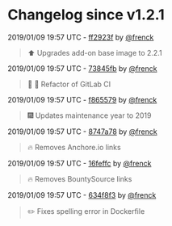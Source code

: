# Changelog since v1.2.1

2019/01/09 19:57 UTC - [ff2923f](https://github.com/hassio-addons/addon-influxdb/commit/ff2923f017cdf9bdb65369faa92ae2f4f5d00810) by [@frenck](https://github.com/frenck)
> :arrow_up: Upgrades add-on base image to 2.2.1 

2019/01/09 19:57 UTC - [73845fb](https://github.com/hassio-addons/addon-influxdb/commit/73845fb174f1d468d34ed767efc587370300caaa) by [@frenck](https://github.com/frenck)
> :tractor: :rocket: Refactor of GitLab CI 

2019/01/09 19:57 UTC - [f865579](https://github.com/hassio-addons/addon-influxdb/commit/f8655793bb99dfd7dd7584da7d01e725685eca08) by [@frenck](https://github.com/frenck)
> :fireworks: Updates maintenance year to 2019 

2019/01/09 19:57 UTC - [8747a78](https://github.com/hassio-addons/addon-influxdb/commit/8747a782b440448acf5d6c6efd02c9710f240f65) by [@frenck](https://github.com/frenck)
> :fire: Removes Anchore.io links 

2019/01/09 19:57 UTC - [16feffc](https://github.com/hassio-addons/addon-influxdb/commit/16feffcabb62cf25f7e5024b82c9928ed81a381d) by [@frenck](https://github.com/frenck)
> :fire: Removes BountySource links 

2019/01/09 19:57 UTC - [634f8f3](https://github.com/hassio-addons/addon-influxdb/commit/634f8f306c960c139da7b931bf2c1ca766f1d123) by [@frenck](https://github.com/frenck)
> :pencil2: Fixes spelling error in Dockerfile 

